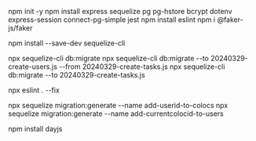 npm init -y
npm install express sequelize pg pg-hstore bcrypt dotenv express-session connect-pg-simple jest 
npm install eslint
npm i @faker-js/faker

<!-- Pour installer la CLI Sequelize : -->
npm install --save-dev sequelize-cli
<!-- Créer/exécuter les tables dans la base de données -->
<!-- Effectuer la migration dans l'ordre des tables en spécifiant le nom du fichier -->
npx sequelize-cli db:migrate
npx sequelize-cli db:migrate --to 20240329-create-users.js --from 20240329-create-tasks.js
npx sequelize-cli db:migrate --to 20240329-create-tasks.js

<!-- Fonctionnalité de correction automatique pour certaines règles -->
npx eslint . --fix

<!-- Au fil du projet, on se rends compte que pour définir une association pour qu'un Users puisse créer plusieurs Colocs (dans la vie du compte) mais qu'il puisse appartenir qu'à une seule Colocs -->
<!-- Pour cela nous faisons une nouvelle migration Sequelize pour MAJ la BDD -->
npx sequelize migration:generate --name add-userid-to-colocs
npx sequelize migration:generate --name add-currentcolocid-to-users

<!--  -->
npm install dayjs

